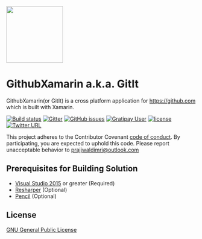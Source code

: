 <img src="https://cdn.rawgit.com/prajjwaldimri/GithubXamarin/d955bac0/GithubXamarin.UWP/Assets/GitItLogoBl.svg" height="150" width="150"/>

# GithubXamarin a.k.a. GitIt 

GithubXamarin(or GitIt) is a cross platform application for https://github.com which is built with Xamarin.

[![Build status](https://ci.appveyor.com/api/projects/status/ud7on9hsorejkbys?svg=true)](https://ci.appveyor.com/project/prajjwaldimri/githubuwp)
[![Gitter](https://img.shields.io/gitter/room/nwjs/nw.js.svg?style=flat-square)](https://gitter.im/GithubUWP/Lobby)
[![GitHub issues](https://img.shields.io/github/issues/prajjwaldimri/GithubUWP.svg?maxAge=2592000?style=flat-square)](https://github.com/prajjwaldimri/GithubXamarin/issues)
[![Gratipay User](https://img.shields.io/gratipay/user/prajjwaldimri.svg)](https://gratipay.com/prajjwaldimri/)
[![license](https://img.shields.io/badge/license-GNU--GPLv3-blue.svg)](https://github.com/prajjwaldimri/GithubUWP/blob/master/LICENSE)
[![Twitter URL](https://img.shields.io/badge/tweet-%40prajjwaldimri-blue.svg?style=social&style=flat-square)](https://www.twitter.com/prajjwaldimri)

This project adheres to the Contributor Covenant [code of conduct](https://github.com/prajjwaldimri/GithubXamarin/blob/master/CODE_OF_CONDUCT.md).
By participating, you are expected to uphold this code. 
Please report unacceptable behavior to prajjwaldimri@outlook.com

## Prerequisites for Building Solution

* [Visual Studio 2015](visualstudio.com) or greater (Required)
* [Resharper](https://www.jetbrains.com/resharper/) (Optional)
* [Pencil](https://github.com/evolus/pencil/) (Optional)

## License

[GNU General Public License](https://github.com/prajjwaldimri/GithubXamarin/blob/master/LICENSE)
